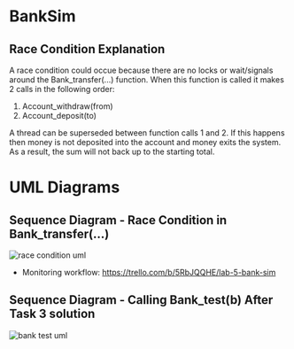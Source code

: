 # BankSim

## Race Condition Explanation
A race condition could occue because there are no locks or wait/signals around the Bank_transfer(...) function. When this function is called it makes 2 calls in the following order: 

1. Account_withdraw(from)
2. Account_deposit(to)

A thread can be superseded between function calls 1 and 2. 
If this happens then money is not deposited into the account and money exits the system.
As a result, the sum will not back up to the starting total. 

# UML Diagrams

## Sequence Diagram - Race Condition in Bank_transfer(...)
![race condition uml](https://github.com/mslipenchuk267/02-Slipenchuk-Nguyen/blob/umlDev/Race%20Condition%20Sequence%20UML.jpg)

* Monitoring workflow: https://trello.com/b/5RbJQQHE/lab-5-bank-sim

## Sequence Diagram - Calling Bank_test(b) After Task 3 solution
![bank test uml](https://github.com/mslipenchuk267/02-Slipenchuk-Nguyen/blob/umlDev/Test%20Solution%20After%20Task%203%20Lab%205.png)
